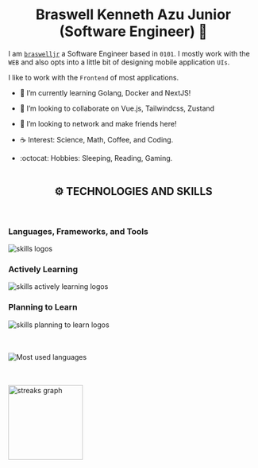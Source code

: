 <h1 align="center">Braswell Kenneth Azu Junior (Software Engineer) 👨‍</h1>

I am [`braswelljr`](https://braswelljr.vercel.app/) a Software Engineer based in `0101`. I mostly work with the `WEB` and also opts into a little bit of designing mobile application `UIs`.

I like to work with the `Frontend` of most applications.

* 🌳 I’m currently learning Golang, Docker and NextJS! <br>

* 👯 I’m looking to collaborate on Vue.js, Tailwindcss, Zustand <br>

* 🐾 I’m looking to network and make friends here! <br>

* ☕ Interest: Science, Math, Coffee, and Coding. <br>

* :octocat: Hobbies: Sleeping, Reading, Gaming. <br><br>


 <h2 align="center"> <strong> ⚙️ TECHNOLOGIES AND SKILLS </strong></h2><br>
 <h3> <strong> Languages, Frameworks, and Tools </strong></h3>
 <img src="https://skillicons.dev/icons?i=git,github,githubactions,nodejs,js,ts,webpack,react,vue,vite,nextjs,ts,go,vscode,netlify,vercel,express,html,css,sass,tailwind,bootstrap" alt="skills logos" /> <br>
  
<h3> <strong> Actively Learning </strong></h3>
<img src="https://skillicons.dev/icons?i=redux,mongodb,firebase,supabase,docker,graphql" alt="skills actively learning logos"> <br> 
  
<h3> <strong> Planning to Learn </strong></h3>
<img src="https://skillicons.dev/icons?i=angular,rust" alt="skills planning to learn logos">
 
<br><br>
<img src="https://github-readme-stats-godkingjay.vercel.app/api/top-langs/?username=braswelljr&theme=radical&langs_count=10&card_width=540&layout=compact" alt="Most used languages">
 
<br><br>
<img src="https://streak-stats.demolab.com?user=braswelljr&theme=radical" height="150" alt="streaks graph" />
<div align="center">
</div>

